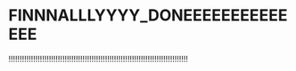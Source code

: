 # FINNNALLLYYYY_DONEEEEEEEEEEEEEE
!!!!!!!!!!!!!!!!!!!!!!!!!!!!!!!!!!!!!!!!!!!!!!!!!!!!!!!!!!!!!!!!!!!!!!!!!!!!!!!!
